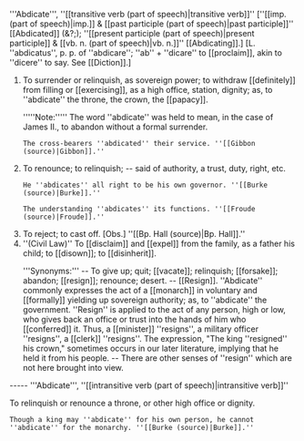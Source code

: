 '''Abdicate''', ''[[transitive verb (part of speech)|transitive verb]]'' [''[[imp. (part of speech)|imp.]] & [[past participle (part of speech)|past participle]]'' [[Abdicated]] (&?;); ''[[present participle (part of speech)|present participle]] & [[vb. n. (part of speech)|vb. n.]]'' [[Abdicating]].] [L. ''abdicatus'', p. p. of ''abdicare''; ''ab'' + ''dicare'' to [[proclaim]], akin to ''dicere'' to say. See [[Diction]].]

<ol>
<li>To surrender or relinquish, as sovereign power; to withdraw [[definitely]] from filling or [[exercising]], as a high office, station, dignity; as, to ''abdicate'' the throne, the crown, the [[papacy]].

'''''Note:''''' The word ''abdicate'' was held to mean, in the case of James II., to abandon without a formal surrender.

<code>The cross-bearers ''abdicated'' their service. ''[[Gibbon (source)|Gibbon]].''</code>

<li> To renounce; to relinquish; -- said of authority, a trust, duty, right, etc.

<code>He ''abdicates'' all right to be his own governor. ''[[Burke (source)|Burke]].''</code>

<code>The understanding ''abdicates'' its functions. ''[[Froude (source)|Froude]].''</code>

<li> To reject; to cast off. [Obs.] ''[[Bp. Hall (source)|Bp. Hall]].''

<li> ''(Civil Law)'' To [[disclaim]] and [[expel]] from the family, as a father his child; to [[disown]]; to [[disinherit]].

'''Synonyms:''' -- To give up; quit; [[vacate]]; relinquish; [[forsake]]; abandon; [[resign]]; renounce; desert. -- [[Resign]]. ''Abdicate'' commonly expresses the act of a [[monarch]] in voluntary and [[formally]] yielding up sovereign authority; as, to ''abdicate'' the government. ''Resign'' is applied to the act of any person, high or low, who gives back an office or trust into the hands of him who [[conferred]] it. Thus, a [[minister]] ''resigns'', a military officer ''resigns'', a [[clerk]] ''resigns''. The expression, "The king ''resigned'' his crown," sometimes occurs in our later literature, implying that he held it from his people. -- There are other senses of ''resign'' which are not here brought into view.
</ol>
-----
'''Abdicate''', ''[[intransitive verb (part of speech)|intransitive verb]]''

To relinquish or renounce a throne, or other high office or dignity.

<code>Though a king may ''abdicate'' for his own person, he cannot ''abdicate'' for the monarchy. ''[[Burke (source)|Burke]].''</code>
